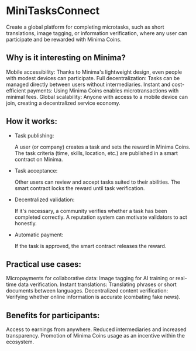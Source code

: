 # MiniTasksConnect
Create a global platform for completing microtasks, such as short translations, image tagging, or information verification, where any user can participate and be rewarded with Minima Coins.

<h2> Why is it interesting on Minima? </h2>
Mobile accessibility: Thanks to Minima's lightweight design, even people with modest devices can participate.
Full decentralization: Tasks can be managed directly between users without intermediaries.
Instant and cost-efficient payments: Using Minima Coins enables microtransactions with minimal fees.
Global scalability: Anyone with access to a mobile device can join, creating a decentralized service economy.

<h2> How it works: </h2>
<ul>
  <li> Task publishing: </li>
  <p>A user (or company) creates a task and sets the reward in Minima Coins.
  The task criteria (time, skills, location, etc.) are published in a smart contract on Minima.</p>

  <li> Task acceptance: </li>
  <p>Other users can review and accept tasks suited to their abilities. The smart contract locks the reward until task verification.</p>

  <li> Decentralized validation: </li>
  <p>If it's necessary, a community verifies whether a task has been completed correctly. A reputation system can motivate validators to act honestly.</p>

  <li> Automatic payment: </li> 
  <p>If the task is approved, the smart contract releases the reward.</p>

</ul>

<h2> Practical use cases: </h2>

Micropayments for collaborative data: Image tagging for AI training or real-time data verification.
Instant translations: Translating phrases or short documents between languages.
Decentralized content verification: Verifying whether online information is accurate (combating fake news).


<h2> Benefits for participants: </h2>
Access to earnings from anywhere.
Reduced intermediaries and increased transparency.
Promotion of Minima Coins usage as an incentive within the ecosystem.
